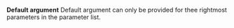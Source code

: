 **Default argument**
Default argument can only be provided for thee rightmost parameters in the parameter list.